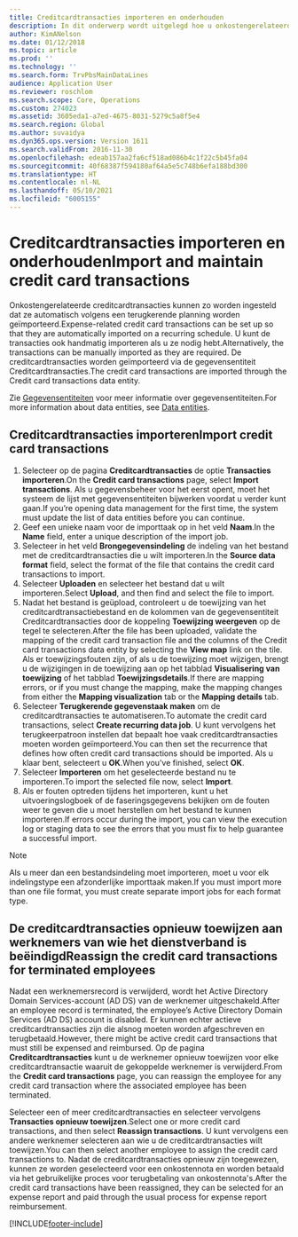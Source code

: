 ```yaml
---
title: Creditcardtransacties importeren en onderhouden
description: In dit onderwerp wordt uitgelegd hoe u onkostengerelateerde creditcardtransacties importeert en onderhoudt. Deze transacties kunnen zo worden ingesteld dat ze automatisch worden geïmporteerd volgens een periodiek schema, of ze kunnen handmatig worden geïmporteerd als ze nodig zijn.
author: KimANelson
ms.date: 01/12/2018
ms.topic: article
ms.prod: ''
ms.technology: ''
ms.search.form: TrvPbsMainDataLines
audience: Application User
ms.reviewer: roschlom
ms.search.scope: Core, Operations
ms.custom: 274023
ms.assetid: 3605eda1-a7ed-4675-8031-5279c5a8f5e4
ms.search.region: Global
ms.author: suvaidya
ms.dyn365.ops.version: Version 1611
ms.search.validFrom: 2016-11-30
ms.openlocfilehash: edeab157aa2fa6cf518ad086b4c1f22c5b45fa04
ms.sourcegitcommit: 40f68387f594180af64a5e5c748b6efa188bd300
ms.translationtype: HT
ms.contentlocale: nl-NL
ms.lasthandoff: 05/10/2021
ms.locfileid: "6005155"
---
```

# <a name="import-and-maintain-credit-card-transactions"></a><span data-ttu-id="696a5-104">Creditcardtransacties importeren en onderhouden</span><span class="sxs-lookup"><span data-stu-id="696a5-104">Import and maintain credit card transactions</span></span>

<span data-ttu-id="696a5-105">Onkostengerelateerde creditcardtransacties kunnen zo worden ingesteld dat ze automatisch volgens een terugkerende planning worden geïmporteerd.</span><span class="sxs-lookup"><span data-stu-id="696a5-105">Expense-related credit card transactions can be set up so that they are automatically imported on a recurring schedule.</span></span> <span data-ttu-id="696a5-106">U kunt de transacties ook handmatig importeren als u ze nodig hebt.</span><span class="sxs-lookup"><span data-stu-id="696a5-106">Alternatively, the transactions can be manually imported as they are required.</span></span> <span data-ttu-id="696a5-107">De creditcardtransacties worden geïmporteerd via de gegevensentiteit Creditcardtransacties.</span><span class="sxs-lookup"><span data-stu-id="696a5-107">The credit card transactions are imported through the Credit card transactions data entity.</span></span>

<span data-ttu-id="696a5-108">Zie [Gegevensentiteiten](/dynamics365/fin-ops-core/dev-itpro/data-entities/data-entities) voor meer informatie over gegevensentiteiten.</span><span class="sxs-lookup"><span data-stu-id="696a5-108">For more information about data entities, see [Data entities](/dynamics365/fin-ops-core/dev-itpro/data-entities/data-entities).</span></span>

## <a name="import-credit-card-transactions"></a><span data-ttu-id="696a5-109">Creditcardtransacties importeren</span><span class="sxs-lookup"><span data-stu-id="696a5-109">Import credit card transactions</span></span>

1. <span data-ttu-id="696a5-110">Selecteer op de pagina **Creditcardtransacties** de optie **Transacties importeren**.</span><span class="sxs-lookup"><span data-stu-id="696a5-110">On the **Credit card transactions** page, select **Import transactions**.</span></span> <span data-ttu-id="696a5-111">Als u gegevensbeheer voor het eerst opent, moet het systeem de lijst met gegevensentiteiten bijwerken voordat u verder kunt gaan.</span><span class="sxs-lookup"><span data-stu-id="696a5-111">If you’re opening data management for the first time, the system must update the list of data entities before you can continue.</span></span>
2. <span data-ttu-id="696a5-112">Geef een unieke naam voor de importtaak op in het veld **Naam**.</span><span class="sxs-lookup"><span data-stu-id="696a5-112">In the **Name** field, enter a unique description of the import job.</span></span>
3. <span data-ttu-id="696a5-113">Selecteer in het veld **Brongegevensindeling** de indeling van het bestand met de creditcardtransacties die u wilt importeren.</span><span class="sxs-lookup"><span data-stu-id="696a5-113">In the **Source data format** field, select the format of the file that contains the credit card transactions to import.</span></span>
4. <span data-ttu-id="696a5-114">Selecteer **Uploaden** en selecteer het bestand dat u wilt importeren.</span><span class="sxs-lookup"><span data-stu-id="696a5-114">Select **Upload**, and then find and select the file to import.</span></span>
5. <span data-ttu-id="696a5-115">Nadat het bestand is geüpload, controleert u de toewijzing van het creditcardtransactiebestand en de kolommen van de gegevensentiteit Creditcardtransacties door de koppeling **Toewijzing weergeven** op de tegel te selecteren.</span><span class="sxs-lookup"><span data-stu-id="696a5-115">After the file has been uploaded, validate the mapping of the credit card transaction file and the columns of the Credit card transactions data entity by selecting the **View map** link on the tile.</span></span> <span data-ttu-id="696a5-116">Als er toewijzingsfouten zijn, of als u de toewijzing moet wijzigen, brengt u de wijzigingen in de toewijzing aan op het tabblad **Visualisering van toewijzing** of het tabblad **Toewijzingsdetails**.</span><span class="sxs-lookup"><span data-stu-id="696a5-116">If there are mapping errors, or if you must change the mapping, make the mapping changes from either the **Mapping visualization** tab or the **Mapping details** tab.</span></span>
6. <span data-ttu-id="696a5-117">Selecteer **Terugkerende gegevenstaak maken** om de creditcardtransacties te automatiseren.</span><span class="sxs-lookup"><span data-stu-id="696a5-117">To automate the credit card transactions, select **Create recurring data job**.</span></span> <span data-ttu-id="696a5-118">U kunt vervolgens het terugkeerpatroon instellen dat bepaalt hoe vaak creditcardtransacties moeten worden geïmporteerd.</span><span class="sxs-lookup"><span data-stu-id="696a5-118">You can then set the recurrence that defines how often credit card transactions should be imported.</span></span> <span data-ttu-id="696a5-119">Als u klaar bent, selecteert u **OK**.</span><span class="sxs-lookup"><span data-stu-id="696a5-119">When you’ve finished, select **OK**.</span></span>
7. <span data-ttu-id="696a5-120">Selecteer **Importeren** om het geselecteerde bestand nu te importeren.</span><span class="sxs-lookup"><span data-stu-id="696a5-120">To import the selected file now, select **Import**.</span></span>
8. <span data-ttu-id="696a5-121">Als er fouten optreden tijdens het importeren, kunt u het uitvoeringslogboek of de faseringsgegevens bekijken om de fouten weer te geven die u moet herstellen om het bestand te kunnen importeren.</span><span class="sxs-lookup"><span data-stu-id="696a5-121">If errors occur during the import, you can view the execution log or staging data to see the errors that you must fix to help guarantee a successful import.</span></span>

> [!NOTE]
> <span data-ttu-id="696a5-122">Als u meer dan een bestandsindeling moet importeren, moet u voor elk indelingstype een afzonderlijke importtaak maken.</span><span class="sxs-lookup"><span data-stu-id="696a5-122">If you must import more than one file format, you must create separate import jobs for each format type.</span></span>

## <a name="reassign-the-credit-card-transactions-for-terminated-employees"></a><span data-ttu-id="696a5-123">De creditcardtransacties opnieuw toewijzen aan werknemers van wie het dienstverband is beëindigd</span><span class="sxs-lookup"><span data-stu-id="696a5-123">Reassign the credit card transactions for terminated employees</span></span>

<span data-ttu-id="696a5-124">Nadat een werknemersrecord is verwijderd, wordt het Active Directory Domain Services-account (AD DS) van de werknemer uitgeschakeld.</span><span class="sxs-lookup"><span data-stu-id="696a5-124">After an employee record is terminated, the employee’s Active Directory Domain Services (AD DS) account is disabled.</span></span> <span data-ttu-id="696a5-125">Er kunnen echter actieve creditcardtransacties zijn die alsnog moeten worden afgeschreven en terugbetaald.</span><span class="sxs-lookup"><span data-stu-id="696a5-125">However, there might be active credit card transactions that must still be expensed and reimbursed.</span></span> <span data-ttu-id="696a5-126">Op de pagina **Creditcardtransacties** kunt u de werknemer opnieuw toewijzen voor elke creditcardtransactie waaruit de gekoppelde werknemer is verwijderd.</span><span class="sxs-lookup"><span data-stu-id="696a5-126">From the **Credit card transactions** page, you can reassign the employee for any credit card transaction where the associated employee has been terminated.</span></span>

<span data-ttu-id="696a5-127">Selecteer een of meer creditcardtransacties en selecteer vervolgens **Transacties opnieuw toewijzen**.</span><span class="sxs-lookup"><span data-stu-id="696a5-127">Select one or more credit card transactions, and then select **Reassign transactions**.</span></span> <span data-ttu-id="696a5-128">U kunt vervolgens een andere werknemer selecteren aan wie u de creditcardtransacties wilt toewijzen.</span><span class="sxs-lookup"><span data-stu-id="696a5-128">You can then select another employee to assign the credit card transactions to.</span></span> <span data-ttu-id="696a5-129">Nadat de creditcardtransacties opnieuw zijn toegewezen, kunnen ze worden geselecteerd voor een onkostennota en worden betaald via het gebruikelijke proces voor terugbetaling van onkostennota's.</span><span class="sxs-lookup"><span data-stu-id="696a5-129">After the credit card transactions have been reassigned, they can be selected for an expense report and paid through the usual process for expense report reimbursement.</span></span>


[!INCLUDE[footer-include](../includes/footer-banner.md)]